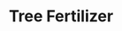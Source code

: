 ---
templateKey: blog-post
featuredpost: false
featuredimage: /assets/Tree_Fertilizer.png
title: Tree Fertilizer
description: Fertilizer
testfield: 1610
---